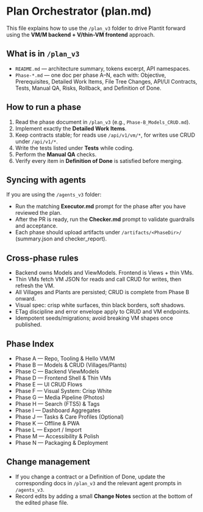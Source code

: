 # Plan Orchestrator (plan.md)

This file explains how to use the `/plan_v3` folder to drive Plantit forward using the **VM/M backend + V/thin-VM frontend** approach.

## What is in `/plan_v3`
- `README.md` — architecture summary, tokens excerpt, API namespaces.
- `Phase-*.md` — one doc per phase A–N, each with: Objective, Prerequisites, Detailed Work Items, File Tree Changes, API/UI Contracts, Tests, Manual QA, Risks, Rollback, and Definition of Done.

## How to run a phase
1. Read the phase document in `/plan_v3` (e.g., `Phase-B_Models_CRUD.md`).
2. Implement exactly the **Detailed Work Items**.
3. Keep contracts stable; for reads use `/api/v1/vm/*`, for writes use CRUD under `/api/v1/*`.
4. Write the tests listed under **Tests** while coding.
5. Perform the **Manual QA** checks.
6. Verify every item in **Definition of Done** is satisfied before merging.

## Syncing with agents
If you are using the `/agents_v3` folder:
- Run the matching **Executor.md** prompt for the phase after you have reviewed the plan.
- After the PR is ready, run the **Checker.md** prompt to validate guardrails and acceptance.
- Each phase should upload artifacts under `/artifacts/<PhaseDir>/` (summary.json and checker_report).

## Cross-phase rules
- Backend owns Models and ViewModels. Frontend is Views + thin VMs.
- Thin VMs fetch VM JSON for reads and call CRUD for writes, then refresh the VM.
- All Villages and Plants are persisted; CRUD is complete from Phase B onward.
- Visual spec: crisp white surfaces, thin black borders, soft shadows.
- ETag discipline and error envelope apply to CRUD and VM endpoints.
- Idempotent seeds/migrations; avoid breaking VM shapes once published.

## Phase Index
- Phase A — Repo, Tooling & Hello VM/M
- Phase B — Models & CRUD (Villages/Plants)
- Phase C — Backend ViewModels
- Phase D — Frontend Shell & Thin VMs
- Phase E — UI CRUD Flows
- Phase F — Visual System: Crisp White
- Phase G — Media Pipeline (Photos)
- Phase H — Search (FTS5) & Tags
- Phase I — Dashboard Aggregates
- Phase J — Tasks & Care Profiles (Optional)
- Phase K — Offline & PWA
- Phase L — Export / Import
- Phase M — Accessibility & Polish
- Phase N — Packaging & Deployment

## Change management
- If you change a contract or a Definition of Done, update the corresponding docs in `/plan_v3` and the relevant agent prompts in `/agents_v3`.
- Record edits by adding a small **Change Notes** section at the bottom of the edited phase file.
